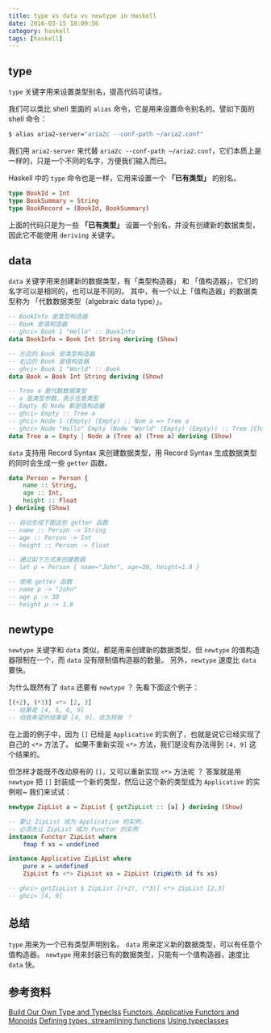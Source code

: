 ```yaml
---
title: type vs data vs newtype in Haskell
date: 2016-03-15 18:09:56
category: haskell
tags: [haskell]
---
```


## type

`type` 关键字用来设置类型别名，提高代码可读性。

我们可以类比 shell 里面的 `alias` 命令，它是用来设置命令别名的。譬如下面的 shell 命令：

```bash
$ alias aria2-server="aria2c --conf-path ~/aria2.conf"
```

我们用 `aria2-server` 来代替 `aria2c --conf-path ~/aria2.conf`，它们本质上是一样的，只是一个不同的名字，方便我们输入而已。

Haskell 中的 `type` 命令也是一样，它用来设置一个 **「已有类型」** 的别名。

```hs
type BookId = Int
type BookSummary = String
type BookRecord = (BookId, BookSummary)
```

上面的代码只是为一些 **「已有类型」** 设置一个别名，并没有创建新的数据类型，因此它不能使用 `deriving` 关键字。

## data

`data` 关键字用来创建新的数据类型，有「类型构造器」 和 「值构造器」，它们的名字可以是相同的，也可以是不同的。
其中，有一个以上「值构造器」的数据类型称为 「代数数据类型（algebraic data type）」。

```hs
-- BookInfo 是类型构造器
-- Book 是值构造器
-- ghci> Book 1 "Hello" :: BookInfo
data BookInfo = Book Int String deriving (Show)

-- 左边的 Book 是类型构造器
-- 右边的 Book 是值构造器
-- ghci> Book 1 "World" :: Book
data Book = Book Int String deriving (Show)

-- Tree a 是代数数据类型
-- a 是类型参数，表示任意类型
-- Empty 和 Node 都是值构造器
-- ghci> Empty :: Tree a
-- ghci> Node 1 (Empty) (Empty) :: Num a => Tree a
-- ghci> Node "Hello" Empty (Node "World" (Empty) (Empty)) :: Tree [Char]
data Tree a = Empty | Node a (Tree a) (Tree a) deriving (Show)
```

`data` 支持用 Record Syntax 来创建数据类型，用 Record Syntax 生成数据类型的同时会生成一些 `getter` 函数。

```hs
data Person = Person {
    name :: String,
    age :: Int,
    height :: Float
} deriving (Show)

-- 自动生成下面这些 getter 函数
-- name :: Person -> String
-- age :: Person -> Int
-- height :: Person -> Float

-- 通过如下方式来创建数据
-- let p = Person { name="John", age=30, height=1.8 }

-- 使用 getter 函数
-- name p -> "John"
-- age p -> 30
-- height p -> 1.8
```

## newtype

`newtype` 关键字和 `data` 类似，都是用来创建新的数据类型，但 `newtype` 的值构造器限制在一个，而 `data` 没有限制值构造器的数量。
另外，`newtype` 速度比 `data` 要快。

为什么既然有了 `data` 还要有 `newtype` ？ 先看下面这个例子：

```hs
[(+2), (*3)] <*> [2, 3]
-- 结果是 [4, 5, 6, 9]
-- 但我希望的结果是 [4, 9]，该怎样做 ？
```

在上面的例子中，因为 `[]` 已经是 `Applicative` 的实例了，也就是说它已经实现了自己的 `<*>` 方法了。
如果不重新实现 `<*>` 方法，我们是没有办法得到 `[4, 9]` 这个结果的。

但怎样才能既不改动原有的 `[]`，又可以重新实现 `<*>` 方法呢 ？
答案就是用 `newtype` 把 `[]` 封装成一个新的类型，然后让这个新的类型成为 `Applicative` 的实例啦~
我们来试试：

```hs
newtype ZipList a = ZipList { getZipList :: [a] } deriving (Show)

-- 要让 ZipList 成为 Applicative 的实例，
-- 必须先让 ZipList 成为 Functor 的实例
instance Functor ZipList where
    fmap f xs = undefined

instance Applicative ZipList where
    pure x = undefined
    ZipList fs <*> ZipList xs = ZipList (zipWith id fs xs)

-- ghci> getZipList $ ZipList [(+2), (*3)] <*> ZipList [2,3]
-- ghci> [4, 9]
```

## 总结

`type` 用来为一个已有类型声明别名。
`data` 用来定义新的数据类型，可以有任意个值构造器。
`newtype` 用来封装已有的数据类型，只能有一个值构造器，速度比 `data` 快。


## 参考资料

[Build Our Own Type and Typeclss](http://learnyoua.haskell.sg/content/zh-cn/ch08/build-our-own-type-and-typeclass.html)
[Functors, Applicative Functors and Monoids](http://learnyouahaskell.com/functors-applicative-functors-and-monoids)
[Defining types, streamlining functions](http://cnhaskell.com/chp/3.html)
[Using typeclasses](http://cnhaskell.com/chp/6.html)
